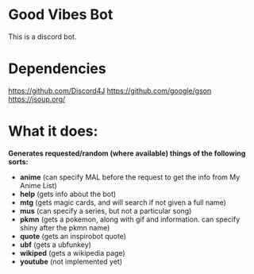 # Good Vibes Bot
This is a discord bot.
# Dependencies
https://github.com/Discord4J
https://github.com/google/gson  
https://jsoup.org/
# What it does:
**Generates requested/random (where available) things of the following sorts:**
- **anime** (can specify MAL before the request to get the info from My Anime List)
- **help** (gets info about the bot)
- **mtg** (gets magic cards, and will search if not given a full name)
- **mus** (can specify a series, but not a particular song)
- **pkmn** (gets a pokemon, along with gif and information. can specify shiny after the pkmn name)
- **quote** (gets an inspirobot quote)
- **ubf** (gets a ubfunkey)
- **wikiped** (gets a wikipedia page)
- **youtube** (not implemented yet)
